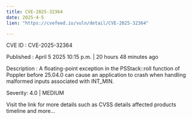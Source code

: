 ```yaml
---
title: CVE-2025-32364
date: 2025-4-5
lien: "https://cvefeed.io/vuln/detail/CVE-2025-32364"

---
```


CVE ID : CVE-2025-32364

Published :  April 5
2025
10:15 p.m. | 20 hours
48 minutes ago

Description : A floating-point exception in the PSStack::roll function of Poppler before 25.04.0 can cause an application to crash when handling malformed inputs associated with INT_MIN.

Severity: 4.0 | MEDIUM

Visit the link for more details
such as CVSS details
affected products
timeline
and more...

